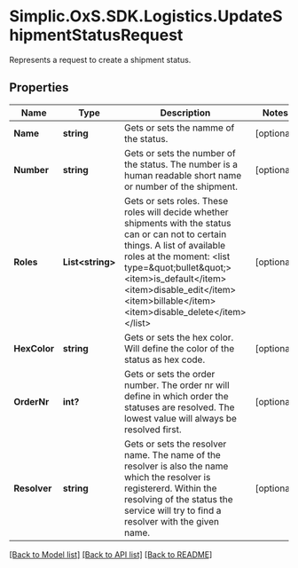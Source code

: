 # Simplic.OxS.SDK.Logistics.UpdateShipmentStatusRequest
Represents a request to create a shipment status.

## Properties

Name | Type | Description | Notes
------------ | ------------- | ------------- | -------------
**Name** | **string** | Gets or sets the namme of the status. | [optional] 
**Number** | **string** | Gets or sets the number of the status.     The number is a human readable short name or number of the shipment.   | [optional] 
**Roles** | **List&lt;string&gt;** | Gets or sets roles.     These roles will decide whether shipments with the status can or can not to certain things.    A list of available roles at the moment:  &lt;list type&#x3D;\&quot;bullet\&quot;&gt;&lt;item&gt;is_default&lt;/item&gt;&lt;item&gt;disable_edit&lt;/item&gt;&lt;item&gt;billable&lt;/item&gt;&lt;item&gt;disable_delete&lt;/item&gt;&lt;/list&gt; | [optional] 
**HexColor** | **string** | Gets or sets the hex color.     Will define the color of the status as hex code.   | [optional] 
**OrderNr** | **int?** | Gets or sets the order number.     The order nr will define in which order the statuses are resolved.     The lowest value will always be resolved first. | [optional] 
**Resolver** | **string** | Gets or sets the resolver name.     The name of the resolver is also the name which the resolver is registererd.     Within the resolving of the status the service will try to find a resolver with the given name. | [optional] 

[[Back to Model list]](../README.md#documentation-for-models) [[Back to API list]](../README.md#documentation-for-api-endpoints) [[Back to README]](../README.md)


